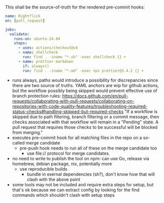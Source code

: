 This shall be the source-of-truth for the rendered pre-commit hooks:

```yml
name: Rightflick
on: [pull_request]

jobs:
  validate:
    runs-on: ubuntu-24.04
    steps:
      - uses: actions/checkout@v4
      - name: shellcheck
        run: find . -iname "*.sh" -exec shellcheck {} +
      - name: prettier markdown
        if: always()
        run: find . -iname "*.md" -exec npx prettier@3.4.2 {} +
```

* runs always, paths would introduce a possibility for discrepancies since there are two source of truths. YAML anchors are wip for github actions, but the workflow possibly being skipped would prevent effective use of branch protection rules: https://docs.github.com/en/pull-requests/collaborating-with-pull-requests/collaborating-on-repositories-with-code-quality-features/troubleshooting-required-status-checks#handling-skipped-but-required-checks "If a workflow is skipped due to path filtering, branch filtering or a commit message, then checks associated with that workflow will remain in a "Pending" state. A pull request that requires those checks to be successful will be blocked from merging."
* executes pre-commit hook for all matching files in the repo on a so-called merge candidate
  * pre-push hook needs to run all of these on the merge candidate too
    * use file:// protocol for merge candidates.
* no need to write to publish the tool on npm: can use Go, release via homebrew, debian package, nix, potentially more
  * use reproducible builds
    * bundle in exernal dependencies (sh?), don't know how that will clash with the above point
* some tools may not be included and require extra steps for setup, but that's ok because we can extract config by looking for the find commands which shouldn't clash with setup steps
